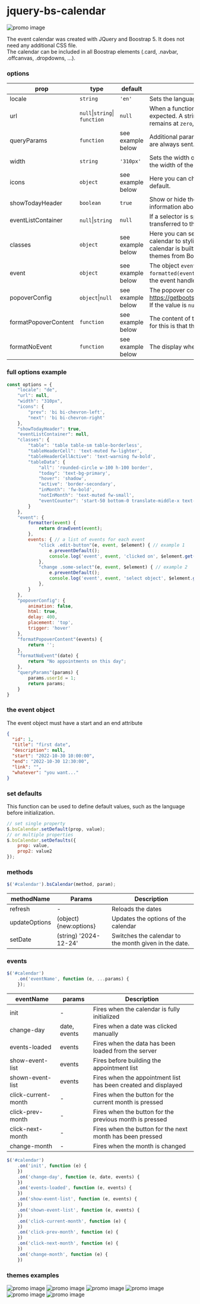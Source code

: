 # jquery-bs-calendar

![promo image](demo/img/promo.png)

The event calendar was created with JQuery and Boostrap 5. It does not need any additional CSS file.  
The calendar can be included in all Boostrap elements (.card, .navbar, .offcanvas, .dropdowns, ...).

### options

| prop                 | type                          | default           | description                                                                                                                                                                                                           |
|----------------------|-------------------------------|-------------------|-----------------------------------------------------------------------------------------------------------------------------------------------------------------------------------------------------------------------|
| locale               | `string`                      | `'en'`            | Sets the language of days and months                                                                                                                                                                                  |
| url                  | `null`\|`string`\| `function` | `null`            | When a function is implemented, an array of event objects is expected. A string represents the path to the server. If the value remains at `zero`, no appointments will be loaded.                                    |
| queryParams          | `function`                    | see example below | Additional parameters can be sent to the server here. From and To are always sent.                                                                                                                                    |
| width                | `string`                      | `'310px'`         | Sets the width of the container. All subelements are calculated from the width of the container.                                                                                                                      |
| icons                | `object`                      | see example below | Here you can change the icon classes. Bootstrap icons are set as default.                                                                                                                                             |
| showTodayHeader      | `boolean`                     | `true`            | Show or hide the header of the calendar, which contains information about today.                                                                                                                                      |
| eventListContainer   | `null`\|`string`              | `null`            | If a selector is specified here, the appointment list will be transferred to this selector.                                                                                                                           |
| classes              | `object`                      | see example below | Here you can set your own CSS classes for the elements in the calendar to stylishly adapt your container to your page. The calendar is built with a table and can therefore easily inherit the themes from Bootstrap. |
| event                | `object`                      | see example below | The object `event` expects 2 properties. Firstly the function `formatted(event){}` which expects a string as return and secondly the event handler list as object[]                                                   |
| popoverConfig        | `object`\|`null`              | see example below | The popover configuration can be set here, more at https://getbootstrap.com/docs/5.3/components/popovers/#options. If the value is `null`, no popover will be initialized.                                            |
| formatPopoverContent | `function`                    | see example below | The content of the popover can be formatted here. The condition for this is that the showPopover attribute is set to true.                                                                                            |
| formatNoEvent        | `function`                    | see example below | The display when there are no appointments on the selected date.                                                                                                                                                      |

### full options example
```javascript
const options = {
    "locale": "de",
    "url": null,
    "width": "310px",
    "icons": {
        "prev": 'bi bi-chevron-left',
        "next": 'bi bi-chevron-right'
    },
    "showTodayHeader": true,
    "eventListContainer": null,
    "classes": {
        "table": 'table table-sm table-borderless',
        "tableHeaderCell": 'text-muted fw-lighter',
        "tableHeaderCellActive": 'text-warning fw-bold',
        "tableData": {
            "all": 'rounded-circle w-100 h-100 border',
            "today": 'text-bg-primary',
            "hover": 'shadow',
            "active": 'border-secondary',
            "inMonth": 'fw-bold',
            "notInMonth": 'text-muted fw-small',
            "eventCounter": 'start-50 bottom-0 translate-middle-x text-bg-danger rounded-pill'
        }
    },
    "event": {
        formatter(event) {
            return drawEvent(event);
        },
        events: { // a list of events for each event
            "click .edit-button"(e, event, $element) { // example 1
                e.preventDefault();
                console.log('event', event, 'clicked on', $element.get(0));
            },
            "change .some-select"(e, event, $element) { // example 2
                e.preventDefault();
                console.log('event', event, 'select object', $element.get(0));
            },
        }
    },
    "popoverConfig": {
        animation: false,
        html: true,
        delay: 400,
        placement: 'top',
        trigger: 'hover'
    },
    "formatPopoverContent"(events) {
        return '';
    },
    "formatNoEvent"(date) {
        return "No appointments on this day";
    },
    "queryParams"(params) {
        params.userId = 1;
        return params;
    }
}
```

### the event object

The event object must have a start and an end attribute

```json
{
  "id": 1,
  "title": "first date",
  "description": null,
  "start": "2022-10-30 10:00:00",
  "end": "2022-10-30 12:30:00",
  "link": "",
  "whatever": "you want..."
}
```

### set defaults

This function can be used to define default values, such as the language before initialization.

```js
// set single property
$.bsCalendar.setDefault(prop, value);
// or multiple properties
$.bsCalendar.setDefaults({
    prop: value,
    prop2: value2
});
```

### methods

```js
$('#calendar').bsCalendar(method, param);
```

| methodName    | Params                 | Description                                           |
|---------------|------------------------|-------------------------------------------------------|
| refresh       | -                      | Reloads the dates                                     |
| updateOptions | (object) {new:options} | Updates the options of the calendar                   |
| setDate       | (string) '2024-12-24'  | Switches the calendar to the month given in the date. |

### events

```js
$('#calendar')
    .on('eventName', function (e, ...params) {
    });
```

| eventName           | params       | Description                                                    |
|---------------------|--------------|----------------------------------------------------------------|
| init                | -            | Fires when the calendar is fully initialized                   |
| change-day          | date, events | Fires when a date was clicked manually                         |
| events-loaded       | events       | Fires when the data has been loaded from the server            |
| show-event-list     | events       | Fires before building the appointment list                     |
| shown-event-list    | events       | Fires when the appointment list has been created and displayed |
| click-current-month | -            | Fires when the button for the current month is pressed         |
| click-prev-month    | -            | Fires when the button for the previous month is pressed        |
| click-next-month    | -            | Fires when the button for the next month has been pressed      |
| change-month        | -            | Fires when the month is changed                                |

```js
$('#calendar')
    .on('init', function (e) {
    })
    .on('change-day', function (e, date, events) {
    })
    .on('events-loaded', function (e, events) {
    })
    .on('show-event-list', function (e, events) {
    })
    .on('shown-event-list', function (e, events) {
    })
    .on('click-current-month', function (e) {
    })
    .on('click-prev-month', function (e) {
    })
    .on('click-next-month', function (e) {
    })
    .on('change-month', function (e) {
    })
```
### themes examples
![promo image](demo/img/1.png)
![promo image](demo/img/2.png)
![promo image](demo/img/3.png)
![promo image](demo/img/4.png)
![promo image](demo/img/5.png)
![promo image](demo/img/6.png)

